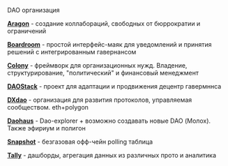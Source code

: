 DAO организация

**[Aragon](https://aragon.org/)** - создание коллабораций, свободных от бюррократии и ограничений

**[Boardroom](https://www.boardroom.info/)** - простой интерфейс-маяк для уведомлений и принятия решений с интегрированным гавернансом

**[Colony](https://colony.io/)** - фреймворк для организационных нужд. Владение, структурирование, "политический" и финансовый менеджмент

**[DAOStack](https://daostack.io/)** - проект для адаптации и продвижения децентр гавермннса

**[DXdao](https://dxdao.eth.link/#/)** - организация для развития протоколов, управляемая сообществом. eth+polygon

**[Daohaus](https://daohaus.club/)** - Dao-explorer + возможно создавать новые DAO (Молох). Также эфириум и полигон

**[Snapshot](https://snapshot.page/#/)** - безгазовая офф-чейн polling таблица

**[Tally](https://www.withtally.com/)** - дашборды, агрегация данных из различных прото и аналитика
